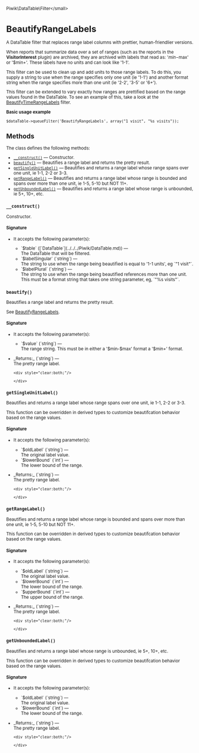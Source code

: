 <small>Piwik\DataTable\Filter\</small>

BeautifyRangeLabels
===================

A DataTable filter that replaces range label columns with prettier, human-friendlier versions.

When reports that summarize data over a set of ranges (such as the
reports in the **VisitorInterest** plugin) are archived, they are
archived with labels that read as: '$min-$max' or '$min+'. These labels
have no units and can look like '1-1'.

This filter can be used to clean up and add units to those range labels. To
do this, you supply a string to use when the range specifies only
one unit (ie '1-1') and another format string when the range specifies
more than one unit (ie '2-2', '3-5' or '6+').

This filter can be extended to vary exactly how ranges are prettified based
on the range values found in the DataTable. To see an example of this,
take a look at the [BeautifyTimeRangeLabels](/api-reference/Piwik/DataTable/Filter/BeautifyTimeRangeLabels) filter.

**Basic usage example**

    $dataTable->queueFilter('BeautifyRangeLabels', array("1 visit", "%s visits"));

Methods
-------

The class defines the following methods:

- [`__construct()`](#__construct) &mdash; Constructor.
- [`beautify()`](#beautify) &mdash; Beautifies a range label and returns the pretty result.
- [`getSingleUnitLabel()`](#getsingleunitlabel) &mdash; Beautifies and returns a range label whose range spans over one unit, ie 1-1, 2-2 or 3-3.
- [`getRangeLabel()`](#getrangelabel) &mdash; Beautifies and returns a range label whose range is bounded and spans over more than one unit, ie 1-5, 5-10 but NOT 11+.
- [`getUnboundedLabel()`](#getunboundedlabel) &mdash; Beautifies and returns a range label whose range is unbounded, ie 5+, 10+, etc.

<a name="__construct" id="__construct"></a>
<a name="__construct" id="__construct"></a>
### `__construct() `
Constructor.

#### Signature

-  It accepts the following parameter(s):

   <ul>
   <li>
      <div markdown="1" class="parameter">
      `$table` ([`DataTable`](../../../Piwik/DataTable.md)) &mdash;

      <div markdown="1" class="param-desc"> The DataTable that will be filtered.</div>

      <div style="clear:both;"/>

      </div>
   </li>
   <li>
      <div markdown="1" class="parameter">
      `$labelSingular` (`string`) &mdash;

      <div markdown="1" class="param-desc"> The string to use when the range being beautified is equal to '1-1 units', eg `"1 visit"`.</div>

      <div style="clear:both;"/>

      </div>
   </li>
   <li>
      <div markdown="1" class="parameter">
      `$labelPlural` (`string`) &mdash;

      <div markdown="1" class="param-desc"> The string to use when the range being beautified references more than one unit. This must be a format string that takes one string parameter, eg, `"%s visits"`.</div>

      <div style="clear:both;"/>

      </div>
   </li>
   </ul>

<a name="beautify" id="beautify"></a>
<a name="beautify" id="beautify"></a>
### `beautify() `
Beautifies a range label and returns the pretty result.

See [BeautifyRangeLabels](/api-reference/Piwik/DataTable/Filter/BeautifyRangeLabels).

#### Signature

-  It accepts the following parameter(s):

   <ul>
   <li>
      <div markdown="1" class="parameter">
      `$value` (`string`) &mdash;

      <div markdown="1" class="param-desc"> The range string. This must be in either a '$min-$max' format a '$min+' format.</div>

      <div style="clear:both;"/>

      </div>
   </li>
   </ul>

<ul>
  <li>
    <div markdown="1" class="parameter">
    _Returns:_  (`string`) &mdash;
    <div markdown="1" class="param-desc">The pretty range label.</div>

    <div style="clear:both;"/>

    </div>
  </li>
</ul>

<a name="getsingleunitlabel" id="getsingleunitlabel"></a>
<a name="getSingleUnitLabel" id="getSingleUnitLabel"></a>
### `getSingleUnitLabel() `
Beautifies and returns a range label whose range spans over one unit, ie 1-1, 2-2 or 3-3.

This function can be overridden in derived types to customize beautifcation
behavior based on the range values.

#### Signature

-  It accepts the following parameter(s):

   <ul>
   <li>
      <div markdown="1" class="parameter">
      `$oldLabel` (`string`) &mdash;

      <div markdown="1" class="param-desc"> The original label value.</div>

      <div style="clear:both;"/>

      </div>
   </li>
   <li>
      <div markdown="1" class="parameter">
      `$lowerBound` (`int`) &mdash;

      <div markdown="1" class="param-desc"> The lower bound of the range.</div>

      <div style="clear:both;"/>

      </div>
   </li>
   </ul>

<ul>
  <li>
    <div markdown="1" class="parameter">
    _Returns:_  (`string`) &mdash;
    <div markdown="1" class="param-desc">The pretty range label.</div>

    <div style="clear:both;"/>

    </div>
  </li>
</ul>

<a name="getrangelabel" id="getrangelabel"></a>
<a name="getRangeLabel" id="getRangeLabel"></a>
### `getRangeLabel() `
Beautifies and returns a range label whose range is bounded and spans over more than one unit, ie 1-5, 5-10 but NOT 11+.

This function can be overridden in derived types to customize beautifcation
behavior based on the range values.

#### Signature

-  It accepts the following parameter(s):

   <ul>
   <li>
      <div markdown="1" class="parameter">
      `$oldLabel` (`string`) &mdash;

      <div markdown="1" class="param-desc"> The original label value.</div>

      <div style="clear:both;"/>

      </div>
   </li>
   <li>
      <div markdown="1" class="parameter">
      `$lowerBound` (`int`) &mdash;

      <div markdown="1" class="param-desc"> The lower bound of the range.</div>

      <div style="clear:both;"/>

      </div>
   </li>
   <li>
      <div markdown="1" class="parameter">
      `$upperBound` (`int`) &mdash;

      <div markdown="1" class="param-desc"> The upper bound of the range.</div>

      <div style="clear:both;"/>

      </div>
   </li>
   </ul>

<ul>
  <li>
    <div markdown="1" class="parameter">
    _Returns:_  (`string`) &mdash;
    <div markdown="1" class="param-desc">The pretty range label.</div>

    <div style="clear:both;"/>

    </div>
  </li>
</ul>

<a name="getunboundedlabel" id="getunboundedlabel"></a>
<a name="getUnboundedLabel" id="getUnboundedLabel"></a>
### `getUnboundedLabel() `
Beautifies and returns a range label whose range is unbounded, ie 5+, 10+, etc.

This function can be overridden in derived types to customize beautifcation
behavior based on the range values.

#### Signature

-  It accepts the following parameter(s):

   <ul>
   <li>
      <div markdown="1" class="parameter">
      `$oldLabel` (`string`) &mdash;

      <div markdown="1" class="param-desc"> The original label value.</div>

      <div style="clear:both;"/>

      </div>
   </li>
   <li>
      <div markdown="1" class="parameter">
      `$lowerBound` (`int`) &mdash;

      <div markdown="1" class="param-desc"> The lower bound of the range.</div>

      <div style="clear:both;"/>

      </div>
   </li>
   </ul>

<ul>
  <li>
    <div markdown="1" class="parameter">
    _Returns:_  (`string`) &mdash;
    <div markdown="1" class="param-desc">The pretty range label.</div>

    <div style="clear:both;"/>

    </div>
  </li>
</ul>

